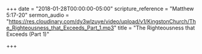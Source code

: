 +++
date = "2018-01-28T00:00:00-05:00"
scripture_reference = "Matthew 5:17-20"
sermon_audio = "https://res.cloudinary.com/dy3wlzuye/video/upload/v1/KingstonChurch/The_Righteousness_that_Exceeds_Part_1.mp3"
title = "The Righteousness that Exceeds (Part 1)"

+++
